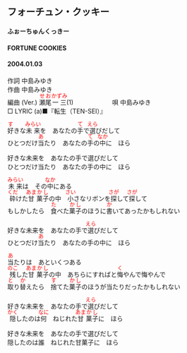 <style type="text/css">
	ruby{
	    ruby-position: over;
	}
	ruby > rt{font-size: 12px;color:red;}
	p{font:16px;font-size: '楷体'}
</style>
## フォーチュン・クッキー
#### ふぉーちゅんくっきー
#### FORTUNE COOKIES
#### 2004.01.03


作詞     中島みゆき　　　　　   
作曲      中島みゆき  　　　   
編曲 (Ver.) <ruby><rb>瀬尾</rb><rp>(</rp><rt>せお</rt><rp>)</rp></ruby><ruby><rb>一三</rb><rp>(</rp><rt>かずみ</rt><rp>)</rp></ruby>(1)　　　　　　
唄     中島みゆき     
□ LYRIC (a)■『転生（TEN-SEI）』    
   
<ruby><rb>好</rb><rp>(</rp><rt>す</rt><rp>)</rp></ruby>きな<ruby><rb>未来</rb><rp>(</rp><rt>みらい</rt><rp>)</rp></ruby>を　あなたの<ruby><rb>手</rb><rp>(</rp><rt>て</rt><rp>)</rp></ruby>で<ruby><rb>選</rb><rp>(</rp><rt>えら</rt><rp>)</rp></ruby>びだして   
ひとつだけ<ruby><rb>当</rb><rp>(</rp><rt>あ</rt><rp>)</rp></ruby>たり　あなたの<ruby><rb>手</rb><rp>(</rp><rt>て</rt><rp>)</rp></ruby>の<ruby><rb>中</rb><rp>(</rp><rt>なか</rt><rp>)</rp></ruby>に　ほら   
   
好きな未来を　あなたの手で選びだして   
ひとつだけ当たり　あなたの手の中に　ほら   
   
<ruby><rb>未来</rb><rp>(</rp><rt>みらい</rt><rp>)</rp></ruby>は　その<ruby><rb>中</rb><rp>(</rp><rt>なか</rt><rp>)</rp></ruby>にある   
<ruby><rb>砕</rb><rp>(</rp><rt>くだ</rt><rp>)</rp></ruby>けた<ruby><rb>甘</rb><rp>(</rp><rt>あま</rt><rp>)</rp></ruby><ruby><rb>菓子</rb><rp>(</rp><rt>かし</rt><rp>)</rp></ruby>の中　<ruby><rb>小</rb><rp>(</rp><rt>さい</rt><rp>)</rp></ruby>さなリボンを<ruby><rb>探</rb><rp>(</rp><rt>さが</rt><rp>)</rp></ruby>して<ruby><rb>探</rb><rp>(</rp><rt>さが</rt><rp>)</rp></ruby>して　   
もしかしたら　<ruby><rb>食</rb><rp>(</rp><rt>た</rt><rp>)</rp></ruby>べた<ruby><rb>菓子</rb><rp>(</rp><rt>かし</rt><rp>)</rp></ruby>のほうに<ruby><rb>書</rb><rp>(</rp><rt>か</rt><rp>)</rp></ruby>いてあったかもしれない   
   
好きな未来を　あなたの手で<ruby><rb>選</rb><rp>(</rp><rt>えら</rt><rp>)</rp></ruby>びだして   
ひとつだけ<ruby><rb>当</rb><rp>(</rp><rt>あ</rt><rp>)</rp></ruby>たり　あなたの手の中に　ほら   
   
<ruby><rb>当</rb><rp>(</rp><rt>あ</rt><rp>)</rp></ruby>たりは　あといくつある   
<ruby><rb>残</rb><rp>(</rp><rt>のこ</rt><rp>)</rp></ruby>した<ruby><rb>甘</rb><rp>(</rp><rt>あま</rt><rp>)</rp></ruby><ruby><rb>菓子</rb><rp>(</rp><rt>かし</rt><rp>)</rp></ruby>の中　あちらにすればと<ruby><rb>悔</rb><rp>(</rp><rt>く</rt><rp>)</rp></ruby>やんで悔やんで   
<ruby><rb>取</rb><rp>(</rp><rt>と</rt><rp>)</rp></ruby>り<ruby><rb>替</rb><rp>(</rp><rt>か</rt><rp>)</rp></ruby>えたら　<ruby><rb>捨</rb><rp>(</rp><rt>す</rt><rp>)</rp></ruby>てた<ruby><rb>菓子</rb><rp>(</rp><rt>かし</rt><rp>)</rp></ruby>のほうが当たりだったかもしれない   
   
好きな未来を　あなたの手で<ruby><rb>選</rb><rp>(</rp><rt>えら</rt><rp>)</rp></ruby>びだして   
<ruby><rb>隠</rb><rp>(</rp><rt>かく</rt><rp>)</rp></ruby>したのは<ruby><rb>何</rb><rp>(</rp><rt>なに</rt><rp>)</rp></ruby>　ねじれた<ruby><rb>甘</rb><rp>(</rp><rt>あま</rt><rp>)</rp></ruby><ruby><rb>菓子</rb><rp>(</rp><rt>かし</rt><rp>)</rp></ruby>に　ほら   
   
好きな未来を　あなたの手で選びだして   
隠したのは誰　ねじれた甘菓子に　ほら   